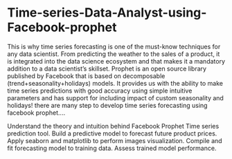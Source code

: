 # Time-series-Data-Analyst-using-Facebook-prophet
This is why time series forecasting is one of the must-know techniques for any data scientist. From predicting the weather to the sales of a product, it is integrated into the data science ecosystem and that makes it a mandatory addition to a data scientist’s skillset.
Prophet is an open source library published by Facebook that is based on decomposable (trend+seasonality+holidays) models. It provides us with the ability to make time series predictions with good accuracy using simple intuitive parameters and has support for including impact of custom seasonality and holidays!
there are many step to develop time series forecasting using facebook prophet....

Understand the theory and intuition behind Facebook Prophet Time series prediction tool.
Build a predictive model to forecast future product prices.
Apply seaborn and matplotlib to perform images visualization.
Compile and fit forecasting model to training data.
Assess trained model performance.
